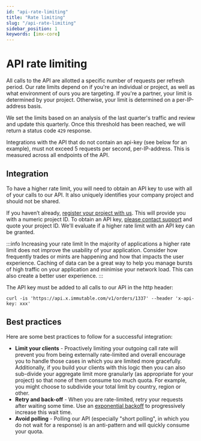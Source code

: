 ```yaml
---
id: "api-rate-limiting"
title: "Rate limiting"
slug: "/api-rate-limiting"
sidebar_position: 1
keywords: [imx-core]
---
```


# API rate limiting

All calls to the API are allotted a specific number of requests per refresh period. Our rate limits depend on if you're an individual or project, as well as what environment of ours you are targeting. If you're a partner, your limit is determined by your project. Otherwise, your limit is determined on a per-IP-address basis.

We set the limits based on an analysis of the last quarter's traffic and review and update this quarterly. Once this threshold has been reached, we will return a status code `429` response.

Integrations with the API that do not contain an api-key (see below for an example), must not exceed 5 requests per second, per-IP-address. This is measured across all endpoints of the API.

## Integration
To have a higher rate limit, you will need to obtain an API key to use with all of your calls to our API. It also uniquely identifies your company project and should not be shared.

If you haven’t already, [register your project with us](../guides/onboarding/project-registration.md). This will provide you with a numeric project ID. To obtain an API key, [please contact support](../resources/contact.mdx) and quote your project ID. We'll evaluate if a higher rate limit with an API key can be granted.

:::info Increasing your rate limit
In the majority of applications a higher rate limit does not improve the usability of your application. Consider how frequently trades or mints are happening and how that impacts the user experience. Caching of data can be a great way to help you manage bursts of high traffic on your application and minimise your network load. This can also create a better user experience.
:::

The API key must be added to all calls to our API in the http header:
```curl
curl -is 'https://api.x.immutable.com/v1/orders/1337' --header 'x-api-key: xxx'
```

## Best practices
Here are some best practices to follow for a successful integration: 
- **Limit your clients** - Proactively limiting your outgoing call rate will prevent you from being externally rate-limited and overall encourage you to handle those cases in which you are limited more gracefully. Additionally, if you build your clients with this logic then you can also sub-divide your aggregate limit more granularly (as appropriate for your project) so that none of them consume too much quota. For example, you might choose to subdivide your total limit by country, region or other.
- **Retry and back-off** - When you are rate-limited, retry your requests after waiting some time. Use an [exponential backoff](https://en.wikipedia.org/wiki/Exponential_backoff) to progressively increase this wait time.
- **Avoid polling** - Polling our API (especially "short polling", in which you do not wait for a response) is an anti-pattern and will quickly consume your quota.